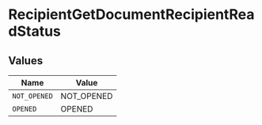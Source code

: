 # RecipientGetDocumentRecipientReadStatus


## Values

| Name         | Value        |
| ------------ | ------------ |
| `NOT_OPENED` | NOT_OPENED   |
| `OPENED`     | OPENED       |